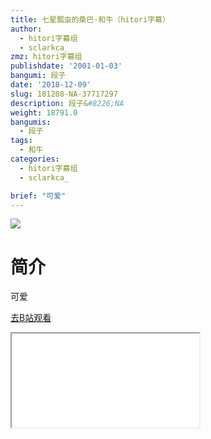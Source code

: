 ```yaml
---
title: 七星瓢虫的桑巴-和牛（hitori字幕）
author:
  - hitori字幕组
  - sclarkca_
zmz: hitori字幕组
publishdate: '2001-01-03'
bangumi: 段子
date: '2018-12-09'
slug: 181208-NA-37717297
description: 段子&#8226;NA
weight: 18791.0
bangumis:
  - 段子
tags:
  - 和牛
categories:
  - hitori字幕组
  - sclarkca_

brief: "可爱"
---
```

![](https://i.imgur.com/pJCEaIQ.jpg)
# 简介  
可爱  

[去B站观看](https://www.bilibili.com/video/av37717297/)
<div class ="resp-container"><iframe class="testiframe" src="//player.bilibili.com/player.html?aid=37717297"", scrolling="no", allowfullscreen="true" > </iframe></div> 
